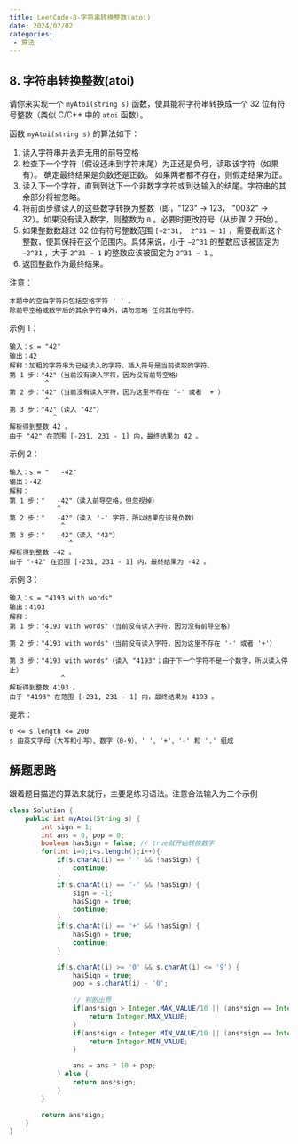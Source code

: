 ```yaml
---
title: LeetCode-8-字符串转换整数(atoi)
date: 2024/02/02
categories:
 - 算法
---
```

## 8. 字符串转换整数(atoi)
请你来实现一个 `myAtoi(string s)` 函数，使其能将字符串转换成一个 32 位有符号整数（类似 C/C++ 中的 `atoi` 函数）。

函数 `myAtoi(string s)` 的算法如下：

1. 读入字符串并丢弃无用的前导空格
2. 检查下一个字符（假设还未到字符末尾）为正还是负号，读取该字符（如果有）。 确定最终结果是负数还是正数。 如果两者都不存在，则假定结果为正。
3. 读入下一个字符，直到到达下一个非数字字符或到达输入的结尾。字符串的其余部分将被忽略。
4. 将前面步骤读入的这些数字转换为整数（即，"123" -> 123， "0032" -> 32）。如果没有读入数字，则整数为 `0` 。必要时更改符号（从步骤 2 开始）。
5. 如果整数数超过 32 位有符号整数范围 `[−2^31,  2^31 − 1]` ，需要截断这个整数，使其保持在这个范围内。具体来说，小于 `−2^31` 的整数应该被固定为 `−2^31` ，大于 `2^31 − 1` 的整数应该被固定为 `2^31 − 1` 。
6. 返回整数作为最终结果。

注意：
```
本题中的空白字符只包括空格字符 ' ' 。
除前导空格或数字后的其余字符串外，请勿忽略 任何其他字符。
```

示例 1：
```
输入：s = "42"
输出：42
解释：加粗的字符串为已经读入的字符，插入符号是当前读取的字符。
第 1 步："42"（当前没有读入字符，因为没有前导空格）
         ^
第 2 步："42"（当前没有读入字符，因为这里不存在 '-' 或者 '+'）
         ^
第 3 步："42"（读入 "42"）
           ^
解析得到整数 42 。
由于 "42" 在范围 [-231, 231 - 1] 内，最终结果为 42 。
```
示例 2：
```
输入：s = "   -42"
输出：-42
解释：
第 1 步："   -42"（读入前导空格，但忽视掉）
            ^
第 2 步："   -42"（读入 '-' 字符，所以结果应该是负数）
             ^
第 3 步："   -42"（读入 "42"）
               ^
解析得到整数 -42 。
由于 "-42" 在范围 [-231, 231 - 1] 内，最终结果为 -42 。
```
示例 3：
```
输入：s = "4193 with words"
输出：4193
解释：
第 1 步："4193 with words"（当前没有读入字符，因为没有前导空格）
         ^
第 2 步："4193 with words"（当前没有读入字符，因为这里不存在 '-' 或者 '+'）
         ^
第 3 步："4193 with words"（读入 "4193"；由于下一个字符不是一个数字，所以读入停止）
             ^
解析得到整数 4193 。
由于 "4193" 在范围 [-231, 231 - 1] 内，最终结果为 4193 。
```

提示：
```
0 <= s.length <= 200
s 由英文字母（大写和小写）、数字（0-9）、' '、'+'、'-' 和 '.' 组成
```

## 解题思路

跟着题目描述的算法来就行，主要是练习语法。注意合法输入为三个示例

```java
class Solution {
    public int myAtoi(String s) {
        int sign = 1;
        int ans = 0, pop = 0;
        boolean hasSign = false; // true就开始转换数字
        for(int i=0;i<s.length();i++){
            if(s.charAt(i) == ' ' && !hasSign) {
                continue;
            }
            if(s.charAt(i) == '-' && !hasSign) {
                sign = -1;
                hasSign = true;
                continue;
            }
            if(s.charAt(i) == '+' && !hasSign) {
                hasSign = true;
                continue;
            }

            if(s.charAt(i) >= '0' && s.charAt(i) <= '9') {
                hasSign = true;
                pop = s.charAt(i) - '0';
                
                // 判断出界
                if(ans*sign > Integer.MAX_VALUE/10 || (ans*sign == Integer.MAX_VALUE/10 && pop*sign>Integer.MAX_VALUE%10)) {
                    return Integer.MAX_VALUE;
                }
                if(ans*sign < Integer.MIN_VALUE/10 || (ans*sign == Integer.MIN_VALUE/10 && pop*sign<Integer.MIN_VALUE%10)) {
                    return Integer.MIN_VALUE;
                }

                ans = ans * 10 + pop;
            } else {
                return ans*sign;
            }
        }

        return ans*sign;
    }
}
```